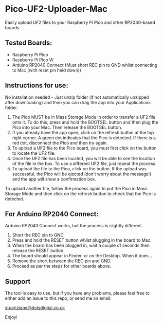 # Pico-UF2-Uploader-Mac
Easily upload UF2 files to your Raspberry Pi Pico and other RP2040-based boards

## Tested Boards:

* Raspberry Pi Pico
* Raspberry Pi Pico W
* Arduino RP2040 Connect (Must short REC pin to GND whilst connecting to Mac (with reset pin held down))

## Instructions for use:

No installation needed - Just unzip folder (if not automatically unzipped after downloading) and then you can drag the app into your Applications folder.

1. The Pico MUST be in Mass Storage Mode in order to transfer a UF2 file onto it.  To do this, press and hold the BOOTSEL button and then plug the Pico into your Mac. Then release the BOOTSEL button.
2. If you already have the app open, click on the refresh button at the top right corner.  A green dot indicates that the Pico is detected.  If there is a red dot, disconnect the Pico and then try again.
3. To upload a UF2 file to the Pico board, you must first click on the button to locate the UF2 file.
4. Once the UF2 file has been located, you will be able to see the location of the file in the box.  To use a different UF2 file, just repeat the process.
5. To upload the file to the Pico, click on the button.  If the upload was successful, the Pico will be ejected (don't worry about the message!) and the app will show a confirmation box.

To upload another file, follow the process again to put the Pico in Mass Storage Mode and then click on the refresh button to check that the Pico is detected.

## For Arduino RP2040 Connect:

Arduino RP2040 Connect works, but the process is slightly different.

1. Short the REC pin to GND.
2. Press and hold the RESET button whilst plugging in the board to Mac.
3. When the board has been plugged in, wait a couple of seconds then release the RESET button.
4. The board should appear in Finder, or on the Desktop.  When it does...
5. Remove the short between the REC pin and GND.
6. Proceed as per the steps for other boards above.


## Support

The tool is easy to use, but if you have any problems, please feel free to either add an issue to this repo, or send me an email:

[stuartziane@dotsdigital.co.uk](mailto:stuartziane@dotsdigital.co.uk)

Enjoy!
